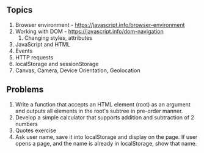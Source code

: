 ## Topics

1. Browser environment - https://javascript.info/browser-environment
1. Working with DOM - https://javascript.info/dom-navigation
    1. Changing styles, attributes
1. JavaScript and HTML
1. Events
1. HTTP requests
1. localStorage and sessionStorage
1. Canvas, Camera, Device Orientation, Geolocation

## Problems

1. Write a function that accepts an HTML element (root) as an argument and outputs all elements in the root's subtree in
   pre-order manner.
1. Develop a simple calculator that supports addition and subtraction of 2 numbers
1. Quotes exercise
1. Ask user name, save it into localStorage and display on the page. If user opens a page, and the name is already in
   localStorage, show that name.
